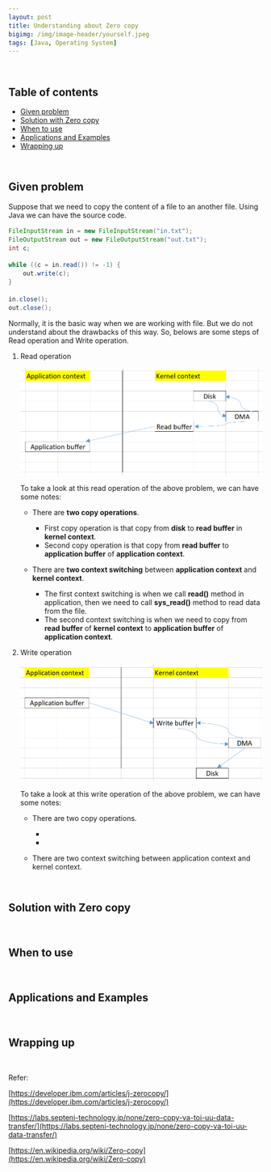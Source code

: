 ```yaml
---
layout: post
title: Understanding about Zero copy
bigimg: /img/image-header/yourself.jpeg
tags: [Java, Operating System]
---
```





<br>

## Table of contents
- [Given problem](#given-problem)
- [Solution with Zero copy](#solution-with-zero-copy)
- [When to use](#when-to-use)
- [Applications and Examples](#applications-and-examples)
- [Wrapping up](#wrapping-up)


<br>

## Given problem

Suppose that we need to copy the content of a file to an another file. Using Java we can have the source code.

```java
FileInputStream in = new FileInputStream("in.txt");
FileOutputStream out = new FileOutputStream("out.txt");
int c;

while ((c = in.read()) != -1) {
    out.write(c);
}

in.close();
out.close();
```

Normally, it is the basic way when we are working with file. But we do not understand about the drawbacks of this way. So, belows are some steps of Read operation and Write operation.

1. Read operation

    ![](../img/Operating-system/memory/problem-normal-read-file.png)

    To take a look at this read operation of the above problem, we can have some notes:
    - There are **two copy operations**.

        - First copy operation is that copy from **disk** to **read buffer** in **kernel context**.
        - Second copy operation is that copy from **read buffer** to **application buffer** of **application context**.

    - There are **two context switching** between **application context** and **kernel context**.

        - The first context switching is when we call **read()** method in application, then we need to call **sys_read()** method to read data from the file.
        - The second context switching is when we need to copy from **read buffer** of **kernel context** to **application buffer** of **application context**.

2. Write operation

    ![](../img/Operating-system/memory/problem-normal-write-file.png)

    To take a look at this write operation of the above problem, we can have some notes:
    - There are two copy operations.

        - 
        - 

    - There are two context switching between application context and kernel context.



<br>

## Solution with Zero copy






<br>

## When to use





<br>

## Applications and Examples





<br>

## Wrapping up




<br>

Refer:

[https://developer.ibm.com/articles/j-zerocopy/](https://developer.ibm.com/articles/j-zerocopy/)

[https://labs.septeni-technology.jp/none/zero-copy-va-toi-uu-data-transfer/](https://labs.septeni-technology.jp/none/zero-copy-va-toi-uu-data-transfer/)

[https://en.wikipedia.org/wiki/Zero-copy](https://en.wikipedia.org/wiki/Zero-copy)